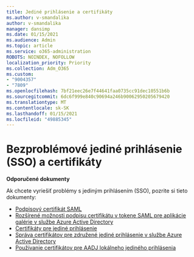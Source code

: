 ```yaml
---
title: Jediné prihlásenie a certifikáty
ms.author: v-smandalika
author: v-smandalika
manager: dansimp
ms.date: 01/15/2021
ms.audience: Admin
ms.topic: article
ms.service: o365-administration
ROBOTS: NOINDEX, NOFOLLOW
localization_priority: Priority
ms.collection: Adm_O365
ms.custom:
- "9004357"
- "7809"
ms.openlocfilehash: 7bf21eec26e7f44641faa0735cc91dec10551b6b
ms.sourcegitcommit: 6dc6f999e840c90694a246b90062950205679420
ms.translationtype: MT
ms.contentlocale: sk-SK
ms.lasthandoff: 01/15/2021
ms.locfileid: "49885345"
---
```

# <a name="seamless-single-sign-on-sso-and-certificates"></a>Bezproblémové jediné prihlásenie (SSO) a certifikáty

**Odporučené dokumenty**

Ak chcete vyriešiť problémy s jediným prihlásením (SSO), pozrite si tieto dokumenty:

- [Podpisový certifikát SAML](https://docs.microsoft.com/azure/active-directory/manage-apps/configure-saml-single-sign-on#saml-signing-certificate)
- [Rozšírené možnosti podpisu certifikátu v tokene SAML pre aplikácie galérie v službe Azure Active Directory](https://docs.microsoft.com/azure/active-directory/manage-apps/certificate-signing-options)
- [Certifikáty pre jediné prihlásenie](https://docs.microsoft.com/microsoft-365/enterprise/plan-for-third-party-ssl-certificates)
- [Správa certifikátov pre združené jediné prihlásenie v službe Azure Active Directory](https://docs.microsoft.com/azure/active-directory/manage-apps/manage-certificates-for-federated-single-sign-on)
- [Používanie certifikátov pre AADJ lokálneho jediného prihlásenia](https://docs.microsoft.com/windows/security/identity-protection/hello-for-business/hello-hybrid-aadj-sso-cert)
